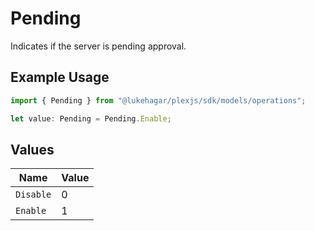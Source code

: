 # Pending

Indicates if the server is pending approval.

## Example Usage

```typescript
import { Pending } from "@lukehagar/plexjs/sdk/models/operations";

let value: Pending = Pending.Enable;
```

## Values

| Name      | Value     |
| --------- | --------- |
| `Disable` | 0         |
| `Enable`  | 1         |